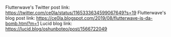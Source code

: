 ﻿Flutterwave's Twitter post link: https://twitter.com/ce0la/status/1165333634599067649?s=19
Flutterwave's blog post link: https://ce0la.blogspot.com/2019/08/flutterwave-is-da-bomb.html?m=1
Lucid blog link: https://lucid.blog/oshunboteo/post/1566722049

